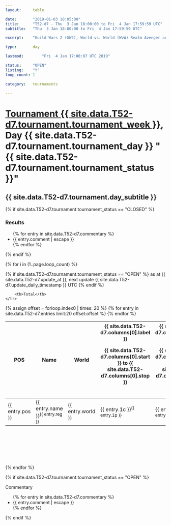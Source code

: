 ```yaml
---
layout: 	table

date: 		"2019-01-03 18:05:00"
title: 		"T52-d7 - Thu  3 Jan 18:00:00 to Fri  4 Jan 17:59:59 UTC"
subtitle: 	"Thu  3 Jan 18:00:00 to Fri  4 Jan 17:59:59 UTC"

excerpt:    "Guild Wars 2 (GW2), World vs. World (WvW) Realm Avenger achivement Tournament. \"Every Kill Counts\""

type:       day

lastmod: 		"Fri  4 Jan 17:00:07 UTC 2019"

status:     "OPEN"
listing:    "Y"
loop_count: 1

category: 	tournaments

---
```

<div class="table_header">
    <h1><a href="{{ site.data.T52-d7.tournament.week_url }}">Tournament {{ site.data.T52-d7.tournament.tournament_week }}</a>, Day {{ site.data.T52-d7.tournament.tournament_day }} "{{ site.data.T52-d7.tournament.tournament_status }}"</h1>
    <h2>{{ site.data.T52-d7.tournament.day_subtitle }}</h2> 
</div>

{% if site.data.T52-d7.tournament.tournament_status == "CLOSED" %} 
<div class="commentary">
  <h3>Results</h3>
  <ul>
    {% for entry in site.data.T52-d7.commentary %}
    <li class="commentary_list">{{ entry.comment | escape }}</li>
    {% endfor %}
  </ul>
</div>
{% endif %}


{% for i in (1..page.loop_count) %}

{% if site.data.T52-d7.tournament.tournament_status == "OPEN" %} 
<span class="table_nextupdate">as at {{ site.data.T52-d7.update_at }}, next update {{ site.data.T52-d7.update_daily_timestamp }} UTC</span> 
{% endif %}

<table class="day_table">
  <colgroup>
    <col style="width:18px">
    <col style="width:55px">
    <col style="width:55px">
    <col style="width:12px">
    <col style="width:12px">
    <col style="width:12px">
    <col style="width:12px">
    <col style="width:12px">
    <col style="width:12px">
    <col style="width:12px">
    <col style="width:12px">
    <col style="width:12px">
    <col style="width:12px">
    <col style="width:12px">
    <col style="width:12px">
    <col style="width:12px">
    <col style="width:12px">
    <col style="width:12px">
    <col style="width:12px">
    <col style="width:12px">
    <col style="width:12px">
    <col style="width:12px">
    <col style="width:12px">
    <col style="width:12px">
    <col style="width:12px">
    <col style="width:12px">
    <col style="width:12px">
    <col style="width:18px">
  </colgroup>  
  <thead>
    <tr>
        <th>POS</th>
        <th class="AlignLeft">Name</th>
        <th class="AlignLeft">World</th>

<th><div class="label">{{ site.data.T52-d7.columns[0].label }}<p class="onhover">{{ site.data.T52-d7.columns[0].start }} to {{ site.data.T52-d7.columns[0].stop }}</p></div>​</th>
<th><div class="label">{{ site.data.T52-d7.columns[1].label }}<p class="onhover">{{ site.data.T52-d7.columns[1].start }} to {{ site.data.T52-d7.columns[1].stop }}</p></div>​</th>
<th><div class="label">{{ site.data.T52-d7.columns[2].label }}<p class="onhover">{{ site.data.T52-d7.columns[2].start }} to {{ site.data.T52-d7.columns[2].stop }}</p></div>​</th>
<th><div class="label">{{ site.data.T52-d7.columns[3].label }}<p class="onhover">{{ site.data.T52-d7.columns[3].start }} to {{ site.data.T52-d7.columns[3].stop }}</p></div>​</th>
<th><div class="label">{{ site.data.T52-d7.columns[4].label }}<p class="onhover">{{ site.data.T52-d7.columns[4].start }} to {{ site.data.T52-d7.columns[4].stop }}</p></div>​</th>
<th><div class="label">{{ site.data.T52-d7.columns[5].label }}<p class="onhover">{{ site.data.T52-d7.columns[5].start }} to {{ site.data.T52-d7.columns[5].stop }}</p></div>​</th>
<th><div class="label">{{ site.data.T52-d7.columns[6].label }}<p class="onhover">{{ site.data.T52-d7.columns[6].start }} to {{ site.data.T52-d7.columns[6].stop }}</p></div>​</th>
<th><div class="label">{{ site.data.T52-d7.columns[7].label }}<p class="onhover">{{ site.data.T52-d7.columns[7].start }} to {{ site.data.T52-d7.columns[7].stop }}</p></div>​</th>
<th><div class="label">{{ site.data.T52-d7.columns[8].label }}<p class="onhover">{{ site.data.T52-d7.columns[8].start }} to {{ site.data.T52-d7.columns[8].stop }}</p></div>​</th>
<th><div class="label">{{ site.data.T52-d7.columns[9].label }}<p class="onhover">{{ site.data.T52-d7.columns[9].start }} to {{ site.data.T52-d7.columns[9].stop }}</p></div>​</th>
<th><div class="label">{{ site.data.T52-d7.columns[10].label }}<p class="onhover">{{ site.data.T52-d7.columns[10].start }} to {{ site.data.T52-d7.columns[10].stop }}</p></div>​</th>

<th><div class="label">{{ site.data.T52-d7.columns[11].label }}<p class="onhover">{{ site.data.T52-d7.columns[11].start }} to {{ site.data.T52-d7.columns[11].stop }}</p></div>​</th>
<th><div class="label">{{ site.data.T52-d7.columns[12].label }}<p class="onhover">{{ site.data.T52-d7.columns[12].start }} to {{ site.data.T52-d7.columns[12].stop }}</p></div>​</th>
<th><div class="label">{{ site.data.T52-d7.columns[13].label }}<p class="onhover">{{ site.data.T52-d7.columns[13].start }} to {{ site.data.T52-d7.columns[13].stop }}</p></div>​</th>
<th><div class="label">{{ site.data.T52-d7.columns[14].label }}<p class="onhover">{{ site.data.T52-d7.columns[14].start }} to {{ site.data.T52-d7.columns[14].stop }}</p></div>​</th>
<th><div class="label">{{ site.data.T52-d7.columns[15].label }}<p class="onhover">{{ site.data.T52-d7.columns[15].start }} to {{ site.data.T52-d7.columns[15].stop }}</p></div>​</th>
<th><div class="label">{{ site.data.T52-d7.columns[16].label }}<p class="onhover">{{ site.data.T52-d7.columns[16].start }} to {{ site.data.T52-d7.columns[16].stop }}</p></div>​</th>
<th><div class="label">{{ site.data.T52-d7.columns[17].label }}<p class="onhover">{{ site.data.T52-d7.columns[17].start }} to {{ site.data.T52-d7.columns[17].stop }}</p></div>​</th>
<th><div class="label">{{ site.data.T52-d7.columns[18].label }}<p class="onhover">{{ site.data.T52-d7.columns[18].start }} to {{ site.data.T52-d7.columns[18].stop }}</p></div>​</th>
<th><div class="label">{{ site.data.T52-d7.columns[19].label }}<p class="onhover">{{ site.data.T52-d7.columns[19].start }} to {{ site.data.T52-d7.columns[19].stop }}</p></div>​</th>
<th><div class="label">{{ site.data.T52-d7.columns[20].label }}<p class="onhover">{{ site.data.T52-d7.columns[20].start }} to {{ site.data.T52-d7.columns[20].stop }}</p></div>​</th>

<th><div class="label">{{ site.data.T52-d7.columns[21].label }}<p class="onhover">{{ site.data.T52-d7.columns[21].start }} to {{ site.data.T52-d7.columns[21].stop }}</p></div>​</th>
<th><div class="label">{{ site.data.T52-d7.columns[22].label }}<p class="onhover">{{ site.data.T52-d7.columns[22].start }} to {{ site.data.T52-d7.columns[22].stop }}</p></div>​</th>
<th><div class="label">{{ site.data.T52-d7.columns[23].label }}<p class="onhover">{{ site.data.T52-d7.columns[23].start }} to {{ site.data.T52-d7.columns[23].stop }}</p></div>​</th>

        <th>Total</th>
    </tr>
  </thead>
  {% assign offset = forloop.index0 | times: 20 %}
<tbody>
{% for entry in site.data.T52-d7.entries limit:20 offset:offset %}
  <tr>
    <td class="pl{{ entry.pos }}">{{ entry.pos }}</td>
    <td class="AlignLeft">{{ entry.name }}<sup>{{ entry.reg }}</sup></td>
    <td class="AlignLeft">{{ entry.world }}</td>
    <td class="pl{{ entry.1p }}">{{ entry.1c }}<sup>{{ entry.1p }}</sup></td>
    <td class="pl{{ entry.2p }}">{{ entry.2c }}<sup>{{ entry.2p }}</sup></td>
    <td class="pl{{ entry.3p }}">{{ entry.3c }}<sup>{{ entry.3p }}</sup></td>
    <td class="pl{{ entry.4p }}">{{ entry.4c }}<sup>{{ entry.4p }}</sup></td>
    <td class="pl{{ entry.5p }}">{{ entry.5c }}<sup>{{ entry.5p }}</sup></td>
    <td class="pl{{ entry.6p }}">{{ entry.6c }}<sup>{{ entry.6p }}</sup></td>
    <td class="pl{{ entry.7p }}">{{ entry.7c }}<sup>{{ entry.7p }}</sup></td>
    <td class="pl{{ entry.8p }}">{{ entry.8c }}<sup>{{ entry.8p }}</sup></td>
    <td class="pl{{ entry.9p }}">{{ entry.9c }}<sup>{{ entry.9p }}</sup></td>
    <td class="pl{{ entry.10p }}">{{ entry.10c }}<sup>{{ entry.10p }}</sup></td>
    <td class="pl{{ entry.11p }}">{{ entry.11c }}<sup>{{ entry.11p }}</sup></td>
    <td class="pl{{ entry.12p }}">{{ entry.12c }}<sup>{{ entry.12p }}</sup></td>
    <td class="pl{{ entry.13p }}">{{ entry.13c }}<sup>{{ entry.13p }}</sup></td>
    <td class="pl{{ entry.14p }}">{{ entry.14c }}<sup>{{ entry.14p }}</sup></td>
    <td class="pl{{ entry.15p }}">{{ entry.15c }}<sup>{{ entry.15p }}</sup></td>
    <td class="pl{{ entry.16p }}">{{ entry.16c }}<sup>{{ entry.16p }}</sup></td>
    <td class="pl{{ entry.17p }}">{{ entry.17c }}<sup>{{ entry.17p }}</sup></td>
    <td class="pl{{ entry.18p }}">{{ entry.18c }}<sup>{{ entry.18p }}</sup></td>
    <td class="pl{{ entry.19p }}">{{ entry.19c }}<sup>{{ entry.19p }}</sup></td>
    <td class="pl{{ entry.20p }}">{{ entry.20c }}<sup>{{ entry.20p }}</sup></td>
    <td class="pl{{ entry.21p }}">{{ entry.21c }}<sup>{{ entry.21p }}</sup></td>
    <td class="pl{{ entry.22p }}">{{ entry.22c }}<sup>{{ entry.22p }}</sup></td>
    <td class="pl{{ entry.23p }}">{{ entry.23c }}<sup>{{ entry.23p }}</sup></td>
    <td class="pl{{ entry.24p }}">{{ entry.24c }}<sup>{{ entry.24p }}</sup></td>
    <td>{{ entry.total }}</td>
  </tr>
{% endfor %}  
</tbody>
</table>
<div class="leaderboard">
  <script async src="//pagead2.googlesyndication.com/pagead/js/adsbygoogle.js"></script>
  <!-- 728x90 -->
  <ins class="adsbygoogle"
       style="display:inline-block;width:728px;height:90px"
       data-ad-client="ca-pub-3274917281288240"
       data-ad-slot="3870538733"></ins>
  <script>
  (adsbygoogle = window.adsbygoogle || []).push({});
  </script>    
</div>
<br />
{% endfor %}

{% if site.data.T52-d7.tournament.tournament_status == "OPEN" %} 
<div class="commentary">
  <span class="commentary_title">Commentary</span>
  <ul>
    {% for entry in site.data.T52-d7.commentary %}
    <li class="commentary_list">{{ entry.comment | escape }}</li>
    {% endfor %}
  </ul>
</div>
{% endif %}


